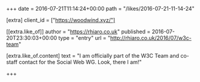 +++
date = 2016-07-21T11:14:24+00:00
path = "/likes/2016-07-21-11-14-24"

[extra]
client_id = ["https://woodwind.xyz/"]

[[extra.like_of]]
author = "https://rhiaro.co.uk"
published = 2016-07-20T23:30:03+00:00
type = "entry"
url = "http://rhiaro.co.uk/2016/07/w3c-team"

[extra.like_of.content]
text = "I am officially part of the W3C Team and co-staff contact for the Social Web WG. Look, there I am!"

+++

